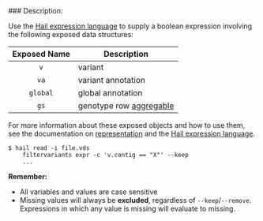 <div class="cmdhead"></div>

<div class="description"></div>

<div class="synopsis"></div>

<div class="options"></div>

<div class="cmdsubsection">
### Description:

Use the [Hail expression language](#HailExpressionLanguage) to supply a boolean expression involving the following exposed data structures:

Exposed Name | Description
:-: | ---
`v`  | variant
`va` | variant annotation
`global` | global annotation
`gs` | genotype row [aggregable](#aggregables)

    
For more information about these exposed objects and how to use them, see the documentation on [representation](#Representation) and the [Hail expression language](#HailExpressionLanguage).

```
$ hail read -i file.vds
    filtervariants expr -c 'v.contig == "X"' --keep
    ...
```


**Remember:**
 - All variables and values are case sensitive
 - Missing values will always be **excluded**, regardless of `--keep`/`--remove`.  Expressions in which any value is missing will evaluate to missing.

</div>